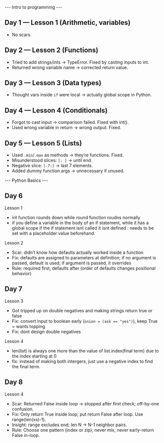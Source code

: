 

--- Intro to programming ---
## Day 1 — Lesson 1 (Arithmetic, variables)
- No scars.

## Day 2 — Lesson 2 (Functions)
- Tried to add strings/ints → TypeError. Fixed by casting inputs to int.
- Returned wrong variable name → corrected return value.

## Day 3 — Lesson 3 (Data types)
- Thought vars inside `if` were local → actually global scope in Python.

## Day 4 — Lesson 4 (Conditionals)
- Forgot to cast input → comparison failed. Fixed with int().
- Used wrong variable in return → wrong output. Fixed.

## Day 5 — Lesson 5 (Lists)
- Used `.min`/`.max` as methods → they’re functions. Fixed.
- Misunderstood slices: `[: ]` → until end.
- Negative slice: `[-7:]` → last 7 elements. 
- Added dummy function args → unnecessary if unused.

--- Python Basics ---

## Day 6 
Lesson 1 
- int function rounds down while round function roudns normally
- if you define a variable in the body of an if statement, while it has a global scope if the if statement isnt called it isnt defined : needs to be set with a placeholder value beforehand.

Lesson 2
- Scar: didn’t know how defaults actually worked inside a function
- Fix: defaults are assigned to parameters at definition; if no argument is passed, default is used; if argument is passed, it overrides
- Rule: required first, defaults after (order of defaults changes positional behavior)


## Day 7
Lesson 3
- Got tripped up on double negatives and making strings return true or false
- Fix: convert input to boolean early (`onion = (ask == "yes")`), keep True = wants topping
- Fix: dont design double negatives

Lesson 4
- len(list) is always one more than the value of list.index(final term) due to the index starting at 0
- fix: instead of making both intergers, just use a negative index to find the final term.

## Day 8 
Lesson 4
- Scar: Returned False inside loop → stopped after first check; off-by-one confusion.
- Fix: Only return True inside loop; put return False after loop. Use range(len(xs)-1).
- Insight: range excludes end; len N → N-1 neighbor pairs.
- Rule: Choose one pattern (index or zip); never mix, never early-return False in-loop.
